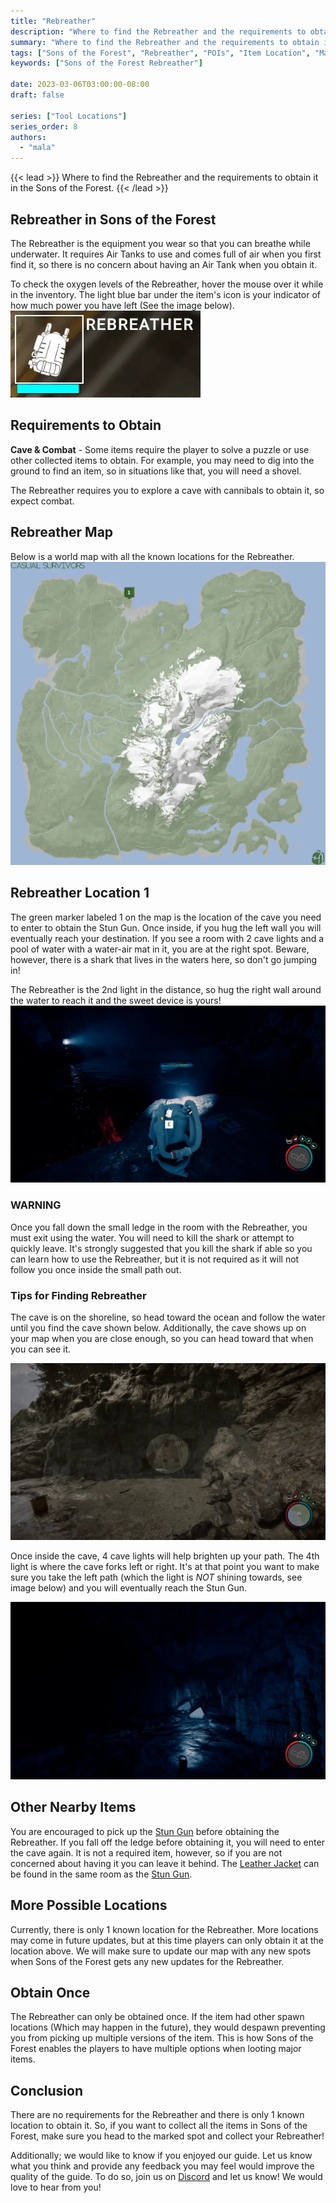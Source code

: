 ```yaml
---
title: "Rebreather"
description: "Where to find the Rebreather and the requirements to obtain it in the Sons of the Forest."
summary: "Where to find the Rebreather and the requirements to obtain it. Click here to learn more about it!"
tags: ["Sons of the Forest", "Rebreather", "POIs", "Item Location", "Map"]
keywords: ["Sons of the Forest Rebreather"]

date: 2023-03-06T03:00:00-08:00
draft: false

series: ["Tool Locations"]
series_order: 8
authors:
  - "mala"
---
```


{{< lead >}}
Where to find the Rebreather and the requirements to obtain it in the Sons of the Forest.
{{< /lead >}}

## Rebreather in Sons of the Forest
The Rebreather is the equipment you wear so that you can breathe while underwater. It requires Air Tanks to use and comes full of air when you first find it, so there is no concern about having an Air Tank when you obtain it.

To check the oxygen levels of the Rebreather, hover the mouse over it while in the inventory. The light blue bar under the item's icon is your indicator of how much power you have left (See the image below).
![Rebreather O2 Levels](img/rebreather.webp)

## Requirements to Obtain
**Cave & Combat** - Some items require the player to solve a puzzle or use other collected items to obtain. For example, you may need to dig into the ground to find an item, so in situations like that, you will need a shovel. 

The Rebreather requires you to explore a cave with cannibals to obtain it, so expect combat. 

## Rebreather Map
Below is a world map with all the known locations for the Rebreather.
![Sons of the Forest Rebreather Location](img/map.webp)

## Rebreather Location 1
The green marker labeled 1 on the map is the location of the cave you need to enter to obtain the Stun Gun. Once inside, if you hug the left wall you will eventually reach your destination. If you see a room with 2 cave lights and a pool of water with a water-air mat in it, you are at the right spot. Beware, however, there is a shark that lives in the waters here, so don't go jumping in!

The Rebreather is the 2nd light in the distance, so hug the right wall around the water to reach it and the sweet device is yours!
![Sons of the Forest Rebreather on Body](featured.webp)

### WARNING
Once you fall down the small ledge in the room with the Rebreather, you must exit using the water. You will need to kill the shark or attempt to quickly leave. It's strongly suggested that you kill the shark if able so you can learn how to use the Rebreather, but it is not required as it will not follow you once inside the small path out. 

### Tips for Finding Rebreather
The cave is on the shoreline, so head toward the ocean and follow the water until you find the cave shown below. Additionally, the cave shows up on your map when you are close enough, so you can head toward that when you can see it. 

![Sons of the Forest Stun Gun Cave](img/caveentrance.webp)

Once inside the cave, 4 cave lights will help brighten up your path. The 4th light is where the cave forks left or right. It's at that point you want to make sure you take the left path (which the light is *NOT* shining towards, see image below) and you will eventually reach the Stun Gun. 

![Sons of the Forest Stun Gun 4th Light](img/fourthlight.webp)

## Other Nearby Items 
You are encouraged to pick up the [Stun Gun](/sons-of-the-forest/guides/stun-gun/) before obtaining the Rebreather. If you fall off the ledge before obtaining it, you will need to enter the cave again. It is not a required item, however, so if you are not concerned about having it you can leave it behind. The [Leather Jacket](/sons-of-the-forest/guides/leather-jacket/) can be found in the same room as the [Stun Gun](/sons-of-the-forest/guides/stun-gun/).

## More Possible Locations
Currently, there is only 1 known location for the Rebreather. More locations may come in future updates, but at this time players can only obtain it at the location above.
We will make sure to update our map with any new spots when Sons of the Forest gets any new updates for the Rebreather.

## Obtain Once
The Rebreather can only be obtained once. If the item had other spawn locations (Which may happen in the future), they would despawn preventing you from picking up multiple versions of the item. This is how Sons of the Forest enables the players to have multiple options when looting major items. 

## Conclusion
There are no requirements for the Rebreather and there is only 1 known location to obtain it. So, if you want to collect all the items in Sons of the Forest, make sure you head to the marked spot and collect your Rebreather!

Additionally; we would like to know if you enjoyed our guide. Let us know what you think and provide any feedback you may feel would improve the quality of the guide. To do so, join us on [Discord](https://discord.gg/ZXp93XsKnN) and let us know! We would love to hear from you! 